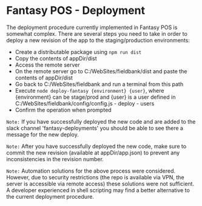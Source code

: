# Fantasy POS - Deployment

The deployment procedure currently implemented in Fantasy POS is somewhat complex. There are several steps you need to take in order to deploy a new revision of the app to the staging/production environments:

- Create a distributable package using `npm run dist`
- Copy the contents of appDir/dist
- Access the remote server
- On the remote server go to C:/WebSites/fieldbank/dist and paste the contents of appDir/dist
- Go back to C:/WebSites/fieldbank and run a terminal from this path
- Execute `node deploy-fantasy {environment} {user}`, where {environment} can be stage/prod and {user} is a user defined in C:/WebSites/fieldbank/config/config.js - deploy - users
- Confirm the operation when prompted

`Note:` If you have successfully deployed the new code and are added to the slack channel 'fantasy-deployments' you should be able to see there a message for the new deploy.

`Note:` After you have successfully deployed the new code, make sure to commit the new revision (available at appDir/app.json) to prevent any inconsistencies in the revision number.

`Note:` Automation solutions for the above process were considered. However, due to security restrictions (the repo is available via VPN, the server is accessible via remote access) these solutions were not sufficient. A developer experienced in shell scripting may find a better alternative to the current deployment procedure.
